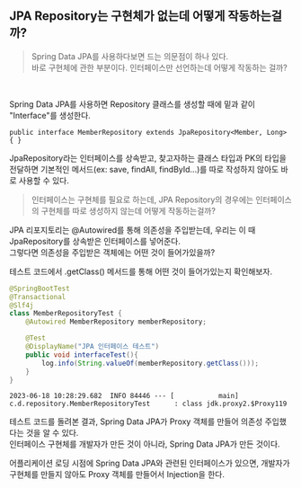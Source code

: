 ## JPA Repository는 구현체가 없는데 어떻게 작동하는걸까?

> Spring Data JPA를 사용하다보면 드는 의문점이 하나 있다.  
> 바로 구현체에 관한 부분이다. 
> 인터페이스만 선언하는데 어떻게 작동하는 걸까?
 
<br>

Spring Data JPA를 사용하면 Repository 클래스를 생성할 때에 밑과 같이 "Interface"를 생성한다.
```
public interface MemberRepository extends JpaRepository<Member, Long> { }
```
JpaRepository라는 인터페이스를 상속받고, 찾고자하는 클래스 타입과 PK의 타입을 전달하면 
기본적인 메서드(ex: save, findAll, findById...)를 따로 작성하지 않아도 바로 사용할 수 있다.

> 인터페이스는 구현체를 필요로 하는데, JPA Repository의 경우에는 인터페이스의 구현체를 따로 생성하지 않는데 어떻게 작동하는걸까?

JPA 리포지토리는 @Autowired를 통해 의존성을 주입받는데, 우리는 이 때 JpaRepository를 상속받은 인터페이스를 넣어준다.  
그렇다면 의존성을 주입받은 객체에는 어떤 것이 들어가있을까?

테스트 코드에서 .getClass() 메서드를 통해 어떤 것이 들어가있는지 확인해보자.
``` java
@SpringBootTest
@Transactional
@Slf4j
class MemberRepositoryTest {
    @Autowired MemberRepository memberRepository;

    @Test
    @DisplayName("JPA 인터페이스 테스트")
    public void interfaceTest(){
        log.info(String.valueOf(memberRepository.getClass()));
    }
}
```
```
2023-06-18 10:28:29.682  INFO 84446 --- [           main] c.d.repository.MemberRepositoryTest      : class jdk.proxy2.$Proxy119
```
테스트 코드를 돌려본 결과, Spring Data JPA가 Proxy 객체를 만들어 의존성 주입했다는 것을 알 수 있다.  
인터페이스 구현체를 개발자가 만든 것이 아니라, Spring Data JPA가 만든 것이다.  

어플리케이션 로딩 시점에 Spring Data JPA와 관련된 인터페이스가 있으면, 개발자가 구현체를 만들지 않아도 Proxy 객체를 만들어서 Injection을 한다.




